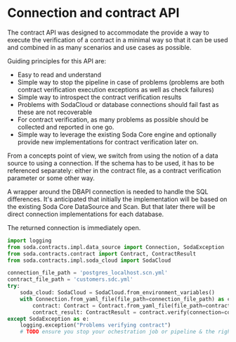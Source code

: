 # Connection and contract API

The contract API was designed to accommodate the provide a way to execute the verification of a
contract in a minimal way so that it can be used and combined in as many scenarios and use cases
as possible.

Guiding principles for this API are:
* Easy to read and understand
* Simple way to stop the pipeline in case of problems (problems are both contract verification
  execution exceptions as well as check failures)
* Simple way to introspect the contract verification results
* Problems with SodaCloud or database connections should fail fast as these are not recoverable
* For contract verification, as many problems as possible should be collected and reported in one go.
* Simple way to leverage the existing Soda Core engine and optionally provide new implementations for
  contract verification later on.

From a concepts point of view, we switch from using the notion of a data source to using a connection.
If the schema has to be used, it has to be referenced separately: either in the contract file, as a
contract verification parameter or some other way.

A wrapper around the DBAPI connection is needed to handle the SQL differences.
It's anticipated that initially the implementation will be based on the existing Soda Core
DataSource and Scan.  But that later there will be direct connection implementations
for each database.

The returned connection is immediately open.

```python
import logging
from soda.contracts.impl.data_source import Connection, SodaException
from soda.contracts.contract import Contract, ContractResult
from soda.contracts.impl.soda_cloud import SodaCloud

connection_file_path = 'postgres_localhost.scn.yml'
contract_file_path = 'customers.sdc.yml'
try:
    soda_cloud: SodaCloud = SodaCloud.from_environment_variables()
    with Connection.from_yaml_file(file_path=connection_file_path) as connection:
        contract: Contract = Contract.from_yaml_file(file_path=contract_file_path)
        contract_result: ContractResult = contract.verify(connection=connection, soda_cloud=soda_cloud)
except SodaException as e:
    logging.exception("Problems verifying contract")
    # TODO ensure you stop your ochestration job or pipeline & the right people are notified
```

